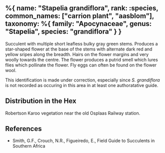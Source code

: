 %{
    name: "Stapelia grandiflora",
    rank: :species,
    common_names: ["carrion plant", "aasblom"],
    taxonomy: %{
        family: "Apocynaceae",
        genus: "Stapelia",
        species: "grandiflora"
    }
}
---

Succulent with multiple short leafless bulky gray green stems. Produces a star-shaped flower at the base of the stems with alternate dark red and yellow sripes along the breadth. Hairs on the flower margins and very woolly towards the centre. The flower produces a putrid smell which lures flies which pollinate the flower. Fly eggs can often be found on the flower wool.

<!-- read more -->

This identification is made under correction, especially since *S. grandiflora* is not recorded as occuring in
this area in at least one authoratative guide.

## Distribution in the Hex

Robertson Karoo vegetation near the old Osplaas Railway station.

## References

* Smith, G.F., Crouch, N.R., Figueiredo, E., Field Guide to Succulents in Southern Africa